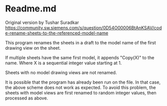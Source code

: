 # Readme.md
Original version by Tushar Suradkar
https://community.sw.siemens.com/s/question/0D54O00006BtAnKSAV/code-rename-sheets-to-the-referenced-model-name

This program renames the sheets in a draft to the model name of the first drawing view on the sheet.

If multiple sheets have the same first model, it appends "Copy(X)" to the name.  Where X is a sequential integer value starting at 1.

Sheets with no model drawing views are not renamed.

It is possible that the program has already been run on the file.  In that case, the above scheme does not work as expected.  To avoid this problem, the sheets with model views are first renamed to random integer values, then processed as above.